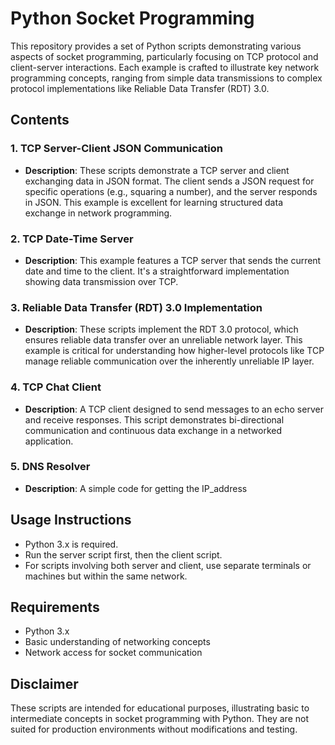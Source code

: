 # Python Socket Programming

This repository provides a set of Python scripts demonstrating various aspects of socket programming, particularly focusing on TCP protocol and client-server interactions. Each example is crafted to illustrate key network programming concepts, ranging from simple data transmissions to complex protocol implementations like Reliable Data Transfer (RDT) 3.0.

## Contents

### 1. **TCP Server-Client JSON Communication**
   - **Description**: These scripts demonstrate a TCP server and client exchanging data in JSON format. The client sends a JSON request for specific operations (e.g., squaring a number), and the server responds in JSON. This example is excellent for learning structured data exchange in network programming.

### 2. **TCP Date-Time Server**
   - **Description**: This example features a TCP server that sends the current date and time to the client. It's a straightforward implementation showing data transmission over TCP.

### 3. **Reliable Data Transfer (RDT) 3.0 Implementation**
   - **Description**: These scripts implement the RDT 3.0 protocol, which ensures reliable data transfer over an unreliable network layer. This example is critical for understanding how higher-level protocols like TCP manage reliable communication over the inherently unreliable IP layer.

### 4. **TCP Chat Client**
   - **Description**: A TCP client designed to send messages to an echo server and receive responses. This script demonstrates bi-directional communication and continuous data exchange in a networked application.

### 5. **DNS Resolver**
   - **Description**: A simple code for getting the IP_address

## Usage Instructions

- Python 3.x is required.
- Run the server script first, then the client script.
- For scripts involving both server and client, use separate terminals or machines but within the same network.

## Requirements

- Python 3.x
- Basic understanding of networking concepts
- Network access for socket communication

## Disclaimer

These scripts are intended for educational purposes, illustrating basic to intermediate concepts in socket programming with Python. They are not suited for production environments without modifications and testing.


